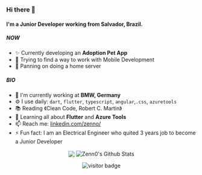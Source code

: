 


### Hi there 👋

#### I'm a Junior Developer working from Salvador, Brazil.

##### NOW

- ✨ Currently developing an **Adoption Pet App**
- 🔭 Trying to find a way to work with Mobile Development
- :robot: Panning on doing a home server

##### BIO

- 🏢 I'm currently working at **BMW, Germany**
- ⚙️ I use daily: `dart`, `flutter`, `typescript`,  `angular`,`.css`, `azuretools`
- 📚 Reading 《Clean Code, Robert C. Martin》
- 🌱 Learning all about **Flutter** and **Azure Tools**
- 📫 Reach me: [linkedin.com/zenno/](https://www.linkedin.com/in/zenno/)
- ⚡️ Fun fact: I am an Electrical Engineer who quited 3 years job to become a Junior Developer



<p align="center">
<img align="center" src="https://github-readme-stats.vercel.app/api/top-langs/?username=zenn0&hide_langs_below=1&theme=default&line_height=27&layout=compact"/>
<img align="center" src="https://github-readme-stats.vercel.app/api?username=zenn0&show_icons=true&count_private=true&include_all_commits=true&line_height=21" alt="Zenn0's Github Stats" />
</p>
<p  align="center">
<img src="https://visitor-badge.laobi.icu/badge?page_id=Zenn0" alt="visitor badge"/>       
</p>
